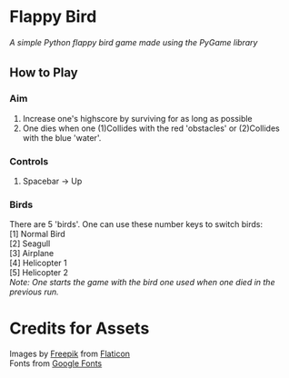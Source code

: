 # Flappy Bird
###### A simple Python flappy bird game made using the PyGame library

## How to Play
### Aim
1. Increase one's highscore by surviving for as long as possible
2. One dies when one (1)Collides with the red 'obstacles' or (2)Collides with the blue 'water'.
### Controls
1. Spacebar → Up
### Birds
There are 5 'birds'. One can use these number keys to switch birds:<br>
[1] Normal Bird<br>
[2] Seagull<br>
[3] Airplane<br>
[4] Helicopter 1<br>
[5] Helicopter 2<br>
*Note: One starts the game with the bird one used when one died in the previous run.*

# Credits for Assets
Images by <a href="https://www.flaticon.com/authors/freepik">Freepik</a> from <a href="https://flaticon.com">Flaticon</a><br>
Fonts from <a href="https://fonts.google.com">Google Fonts</a>